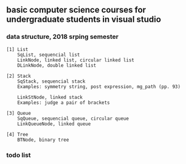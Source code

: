 ## basic computer science courses for undergraduate students in visual studio

### data structure, 2018 srping semester
	[1] List
		SqList, sequencial list
		LinkNode, linked list, circular linked list
		DLinkNode, double linked list

	[2] Stack
		SqStack, sequencial stack
		Examples: symmetry string, post expression, mg_path (pp. 93)

		LinkStNode, linked stack
		Examples: judge a pair of brackets

	[3] Queue
		SqQueue, sequencial queue, circular queue
		LinkQueueNode, linked queue

	[4] Tree
		BTNode, binary tree


### todo list